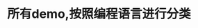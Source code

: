 <!--
 * @Author: wjn
 * @Date: 2020-02-21 09:52:00
 * @LastEditors: wjn
 * @LastEditTime: 2020-02-23 10:58:07
 -->

# 所有demo,按照编程语言进行分类
